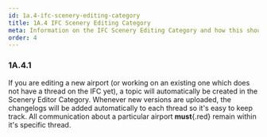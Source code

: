```yaml
---
id: 1a.4-ifc-scenery-editing-category
title: 1A.4 IFC Scenery Editing Category
meta: Information on the IFC Scenery Editing Category and how this should be used.
order: 4
---
```




### 1A.4.1

If you are editing a new airport (or working on an existing one which does not have a thread on the IFC yet), a topic will automatically be created in the Scenery Editor Category. Whenever new versions are uploaded, the changelogs will be added automatically to each thread so it's easy to keep track. All communication about a particular airport **must**{.red} remain within it's specific thread.

